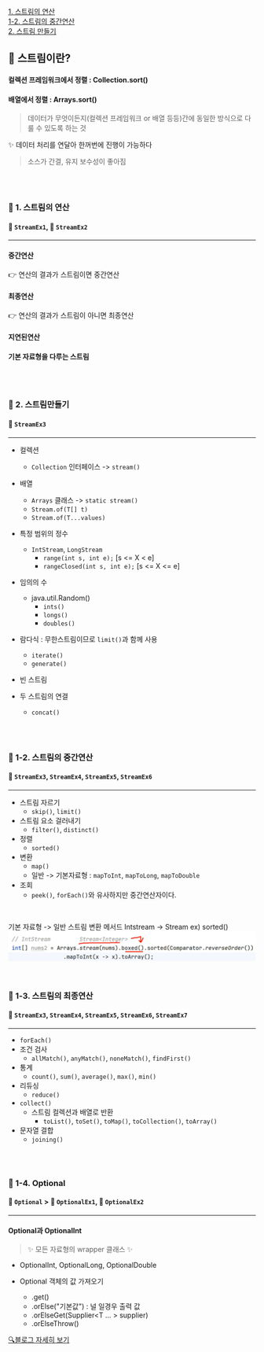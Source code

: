 [1. 스트림의 연산](#-1-스트림의-연산)<br>
[1-2. 스트림의 중간연산](#-1-2-스트림의-중간연산)<br>
[2. 스트림 만들기](#-2-스트림만들기)<br>

## 📕 스트림이란?
#### 컬렉션 프레임워크에서 정렬 : Collection.sort()
#### 배열에서 정렬 : Arrays.sort()

> 데이터가 무엇이든지(컬렉션 프레임워크 or 배열 등등)간에 동일한 방식으로 다룰 수 있도록 하는 것

✨ 데이터 처리를 연달아 한꺼번에 진행이 가능하다
> 소스가 간결, 유지 보수성이 좋아짐

<br>
<br>

### 📑 1. 스트림의 연산
#### 💾 `StreamEx1`, 💾 `StreamEx2`
___
#### 중간연산
👉 연산의 결과가 스트림이면 중간연산<br>
#### 최종연산
👉 연산의 결과가 스트림이 아니면 최종연산<br>
#### 지연된연산
#### 기본 자료형을 다루는 스트림

<br>
<br>

### 📑 2. 스트림만들기
#### 💾 `StreamEx3`
___
- 컬렉션
  - `Collection` 인터페이스 -> `stream()`
- 배열
  - `Arrays` 클래스 -> `static stream()`
  - `Stream.of(T[] t)`
  - `Stream.of(T...values)`

- 특정 범위의 정수
  - `IntStream`, `LongStream` 
      - `range(int s, int e);` [s <= X < e]
      - `rangeClosed(int s, int e);` [s <= X <= e]
- 임의의 수
  - java.util.Random()
    - `ints()`
    - `longs()`
    - `doubles()`
- 람다식 : 무한스트림이므로 `limit()`과 함께 사용
  - `iterate()`
  - `generate()`
- 빈 스트림
- 두 스트림의 연결
  - `concat()`

<br>
<br>

### 📑 1-2. 스트림의 중간연산
#### 💾 `StreamEx3`, `StreamEx4`, `StreamEx5`, `StreamEx6`
___
- 스트림 자르기
  - `skip()`, `limit()`
- 스트림 요소 걸러내기
  - `filter()`, `distinct()`
- 정렬
  - `sorted()`
- 변환
  - `map()`
  - 일반 -> 기본자료형 : `mapToInt`, `mapToLong`, `mapToDouble`
- 조회
  - `peek()`, `forEach()`와 유사하지만 중간연산자이다.

<br>

기본 자료형 -> 일반 스트림 변환 메서드
Intstream -> Stream<Integer>
ex) sorted()
![img.png](img.png)

<br>

### 📑 1-3. 스트림의 최종연산
#### 💾 `StreamEx3`, `StreamEx4`, `StreamEx5`, `StreamEx6`, `StreamEx7`
___
- `forEach()`
- 조건 검사
  - `allMatch()`, `anyMatch()`, `noneMatch()`, `findFirst()`
- 통계
  - `count()`, `sum()`, `average()`, `max()`, `min()`
- 리듀싱
  - `reduce()`
- `collect()`
  - 스트림 컬렉션과 배열로 반환
    - `toList()`, `toSet()`, `toMap()`, `toCollection()`, `toArray()`
- 문자열 결합
  - `joining()`
<br>
<br>

### 📑 1-4. Optional
#### 📂 `Optional` > 💾 `OptionalEx1`, 💾 `OptionalEx2`
___
#### Optional과 OptionalInt
> ✨ 모든 자료형의 wrapper 클래스 ✨
- OptionalInt, OptionalLong, OptionalDouble



- Optional 객체의 값 가져오기
  - .get()
  - .orElse("기본값") : 널 일경우 출력 값
  - .orElseGet(Supplier<T ... > supplier)
  - .orElseThrow()

[🔍블로그 자세히 보기](https://velog.io/@dani0817/JAVA-%EC%8A%A4%ED%8A%B8%EB%A6%BCStream%EC%9D%B4%EB%9E%80)